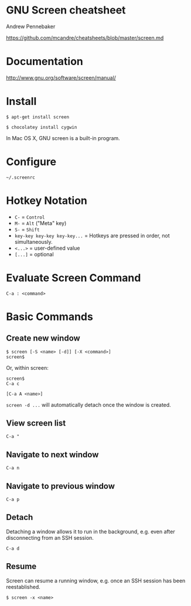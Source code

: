 # GNU Screen cheatsheet

Andrew Pennebaker

https://github.com/mcandre/cheatsheets/blob/master/screen.md

# Documentation

http://www.gnu.org/software/screen/manual/

# Install

```
$ apt-get install screen

$ chocolatey install cygwin
```

In Mac OS X, GNU screen is a built-in program.

# Configure

```
~/.screenrc
```

# Hotkey Notation

* `C-` = `Control`
* `M-` = `Alt` ("Meta" key)
* `S-` = `Shift`
* `key-key key-key key-key...` = Hotkeys are pressed in order, not simultaneously.
* `<...>` = user-defined value
* `[...]` = optional

# Evaluate Screen Command

```
C-a : <command>
```

# Basic Commands

## Create new window

```
$ screen [-S <name> [-d]] [-X <command>]
screen$
```

Or, within screen:

```
screen$
C-a c

[C-a A <name>]
```

`screen -d ...` will automatically detach once the window is created.

## View screen list

```
C-a "
```

## Navigate to next window

```
C-a n
```

## Navigate to previous window

```
C-a p
```

## Detach

Detaching a window allows it to run in the background, e.g. even after disconnecting from an SSH session.

```
C-a d
```

## Resume

Screen can resume a running window, e.g. once an SSH session has been reestablished.

```
$ screen -x <name>
```
